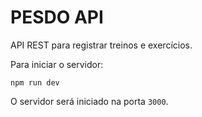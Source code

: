 # PESDO API

API REST para registrar treinos e exercícios.

Para iniciar o servidor:
```
npm run dev
```
O servidor será iniciado na porta `3000`.
